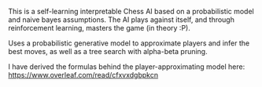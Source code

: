 This is a self-learning interpretable Chess AI based on a probabilistic model and naive bayes assumptions. The AI plays against itself, and through reinforcement learning, masters the game (in theory :P).

Uses a probabilistic generative model to approximate players and infer the best moves, as well as a tree search with alpha-beta pruning.

I have derived the formulas behind the player-approximating model here: https://www.overleaf.com/read/cfxvxdgbpkcn
